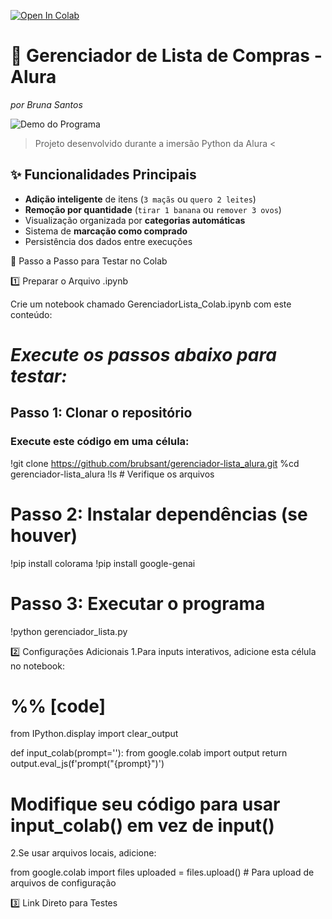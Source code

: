 [![Open In Colab](https://colab.research.google.com/assets/colab-badge.svg)](https://colab.research.google.com/github/brubsant/gerenciador-lista_alura/blob/main/GerenciadorLista_Colab.ipynb)


# 🛒 Gerenciador de Lista de Compras - Alura  
*por Bruna Santos*

![Demo do Programa](assets/demo.gif)

> Projeto desenvolvido durante a imersão Python da Alura <

## ✨ Funcionalidades Principais
- **Adição inteligente** de itens (`3 maçãs` ou `quero 2 leites`)
- **Remoção por quantidade** (`tirar 1 banana` ou `remover 3 ovos`)
- Visualização organizada por **categorias automáticas**
- Sistema de **marcação como comprado**
- Persistência dos dados entre execuções


📌 Passo a Passo para Testar no Colab

1️⃣ Preparar o Arquivo .ipynb

Crie um notebook chamado GerenciadorLista_Colab.ipynb com este conteúdo:

# *Execute os passos abaixo para testar:*

## Passo 1: Clonar o repositório

### Execute este código em uma célula:
!git clone https://github.com/brubsant/gerenciador-lista_alura.git
%cd gerenciador-lista_alura
!ls  # Verifique os arquivos

# Passo 2: Instalar dependências (se houver)
!pip install colorama
!pip install google-genai

# Passo 3: Executar o programa
!python gerenciador_lista.py

2️⃣ Configurações Adicionais
1.Para inputs interativos, adicione esta célula no notebook:

# %% [code]
from IPython.display import clear_output

def input_colab(prompt=''):
    from google.colab import output
    return output.eval_js(f'prompt("{prompt}")')

# Modifique seu código para usar input_colab() em vez de input()

2.Se usar arquivos locais, adicione:

from google.colab import files
uploaded = files.upload()  # Para upload de arquivos de configuração

3️⃣ Link Direto para Testes


